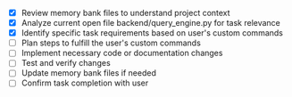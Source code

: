- [x] Review memory bank files to understand project context
- [x] Analyze current open file backend/query_engine.py for task relevance
- [x] Identify specific task requirements based on user's custom commands
- [ ] Plan steps to fulfill the user's custom commands
- [ ] Implement necessary code or documentation changes
- [ ] Test and verify changes
- [ ] Update memory bank files if needed
- [ ] Confirm task completion with user
